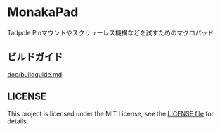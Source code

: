 # MonakaPad

Tadpole Pinマウントやスクリューレス機構などを試すためのマクロパッド

## ビルドガイド

[doc/buildguide.md](doc/buildguide.md)

## LICENSE

This project is licensed under the MIT License, see the [LICENSE file](LICENSE) for details.
